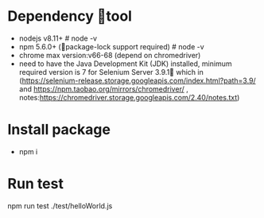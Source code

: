 # Dependency tool
- nodejs v8.11+ # node -v
- npm 5.6.0+ (package-lock support required) # node -v
- chrome max version:v66-68 (depend on chromedriver)
- need to have the Java Development Kit (JDK) installed, minimum required version is 7 for Selenium Server 3.9.1 which in (https://selenium-release.storage.googleapis.com/index.html?path=3.9/ and https://npm.taobao.org/mirrors/chromedriver/ , notes:https://chromedriver.storage.googleapis.com/2.40/notes.txt)

# Install package
- npm i

# Run test
npm run test ./test/helloWorld.js